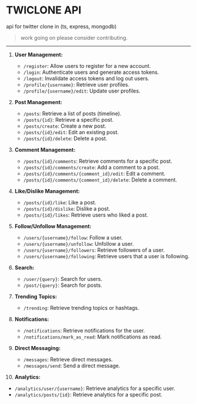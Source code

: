 # TWICLONE API

api for twitter clone in (ts, express, mongodb)
> work going on please consider contributing.

******

1. **User Management:**
   - `/register`: Allow users to register for a new account.
   - `/login`: Authenticate users and generate access tokens.
   - `/logout`: Invalidate access tokens and log out users.
   - `/profile/{username}`: Retrieve user profiles.
   - `/profile/{username}/edit`: Update user profiles.

2. **Post Management:**
   - `/posts`: Retrieve a list of posts (timeline).
   - `/posts/{id}`: Retrieve a specific post.
   - `/posts/create`: Create a new post.
   - `/posts/{id}/edit`: Edit an existing post.
   - `/posts/{id}/delete`: Delete a post.

3. **Comment Management:**
   - `/posts/{id}/comments`: Retrieve comments for a specific post.
   - `/posts/{id}/comments/create`: Add a comment to a post.
   - `/posts/{id}/comments/{comment_id}/edit`: Edit a comment.
   - `/posts/{id}/comments/{comment_id}/delete`: Delete a comment.

4. **Like/Dislike Management:**
   - `/posts/{id}/like`: Like a post.
   - `/posts/{id}/dislike`: Dislike a post.
   - `/posts/{id}/likes`: Retrieve users who liked a post.

5. **Follow/Unfollow Management:**
   - `/users/{username}/follow`: Follow a user.
   - `/users/{username}/unfollow`: Unfollow a user.
   - `/users/{username}/followers`: Retrieve followers of a user.
   - `/users/{username}/following`: Retrieve users that a user is following.

6. **Search:**
   - `/user/{query}`: Search for users.
   - `/post/{query}`: Search for posts.

7. **Trending Topics:**
   - `/trending`: Retrieve trending topics or hashtags.

8. **Notifications:**
   - `/notifications`: Retrieve notifications for the user.
   - `/notifications/mark_as_read`: Mark notifications as read.

9. **Direct Messaging:**
   - `/messages`: Retrieve direct messages.
   - `/messages/send`: Send a direct message.

10. **Analytics:**
   - `/analytics/user/{username}`: Retrieve analytics for a specific user.
   - `/analytics/posts/{id}`: Retrieve analytics for a specific post.
